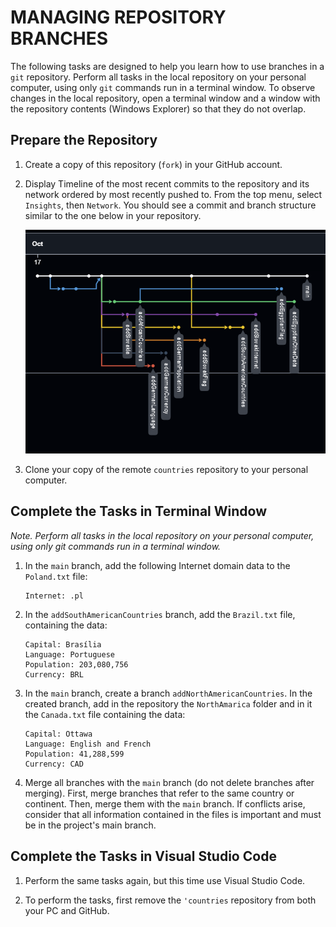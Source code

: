 # MANAGING REPOSITORY BRANCHES

The following tasks are designed to help you learn how to use branches in a `git` repository. Perform all tasks in the local repository on your personal computer, using only `git` commands run in a terminal window. To observe changes in the local repository, open a terminal window and a window with the repository contents (Windows Explorer) so that they do not overlap.

## Prepare the Repository

1. Create a copy of this repository (`fork`) in your GitHub account.

1. Display Timeline of the most recent commits to the repository and its network ordered by most recently pushed to. From the top menu, select `Insights`, then `Network`. You should see a commit and branch structure similar to the one below in your repository.

    ![Network Graph](NetworkGraph.png)

1. Clone your copy of the remote `countries` repository to your personal computer.

## Complete the Tasks in Terminal Window

_Note. Perform all tasks in the local repository on your personal computer, using only git commands run in a terminal window._


1. In the `main` branch, add the following Internet domain data to the `Poland.txt` file:

    ```
    Internet: .pl
    ```

1. In the `addSouthAmericanCountries` branch, add the `Brazil.txt` file, containing the data:

    ```
    Capital: Brasília
    Language: Portuguese
    Population: 203,080,756
    Currency: BRL
    ```

1. In the `main` branch, create a branch `addNorthAmericanCountries`. In the created branch, add in the repository the `NorthAmarica` folder and in it the `Canada.txt` file containing the data:

    ```
    Capital: Ottawa
    Language: English and French
    Population: 41,288,599
    Currency: CAD
    ```

1. Merge all branches with the `main` branch (do not delete branches after merging). First, merge branches that refer to the same country or continent. Then, merge them with the `main` branch. If conflicts arise, consider that all information contained in the files is important and must be in the project's main branch.

## Complete the Tasks in Visual Studio Code

1. Perform the same tasks again, but this time use Visual Studio Code.

1. To perform the tasks, first remove the `'countries` repository from both your PC and GitHub.
